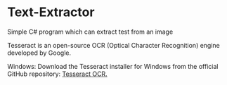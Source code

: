 # Text-Extractor
Simple C# program which can extract test from an image

Tesseract is an open-source OCR (Optical Character Recognition) engine developed by Google.

Windows:
Download the Tesseract installer for Windows from the official GitHub repository: [Tesseract OCR.](https://github.com/tesseract-ocr/tesseract)
